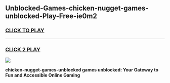 
## Unblocked-Games-chicken-nugget-games-unblocked-Play-Free-ie0m2
<h3>
<a href="https://premium76.site?title=chicken-nugget-games-unblocked&ref=10A">CLICK TO PLAY</a></h3>
<hr>

<h3>
<a href="https://premium76.site?title=chicken-nugget-games-unblocked&ref=10A">CLICK 2 PLAY</a>
  
</h3>

<a href="https://premium76.site?title=chicken-nugget-games-unblocked&ref=10A"><img src="https://clearcache.store/games.png"></a>


**chicken-nugget-games-unblocked games unblocked: Your Gateway to Fun and Accessible Online Gaming**

